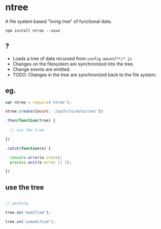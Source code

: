 # ntree

A file system based "living tree" of functional data.

`npm install ntree --save`

## ?

* Loads a tree of data recursed from `config.mount`/`**/*.js`
* Changes on the filesystem are synchronized into the tree.
* Change events are emitted.
* TODO: Changes in the tree are synchronized back to the file system.

## eg.

```javascript
var ntree = require('ntree');

ntree.create({mount: '/path/to/data/root'})

.then(function(tree) {
  
  // use the tree

})

.catch(function(e) {

  console.error(e.stack);
  process.exit(e.errno || 1);

})

```

## use the tree

```javascript

// pending

tree.on('modified');

tree.on('unmodified');

```
